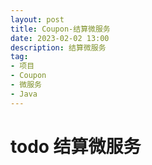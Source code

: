 ```yaml
---
layout: post
title: Coupon-结算微服务
date: 2023-02-02 13:00
description: 结算微服务
tag:
- 项目
- Coupon
- 微服务
- Java
---
```


# todo 结算微服务